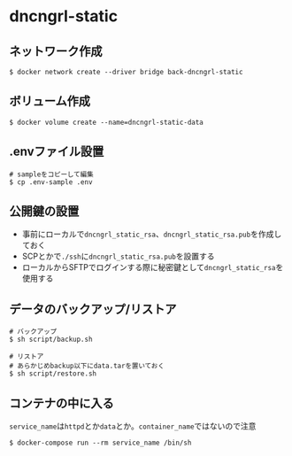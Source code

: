 # dncngrl-static

## ネットワーク作成
```
$ docker network create --driver bridge back-dncngrl-static
```

## ボリューム作成
```
$ docker volume create --name=dncngrl-static-data
```

## .envファイル設置
```
# sampleをコピーして編集
$ cp .env-sample .env
```

## 公開鍵の設置
* 事前にローカルで`dncngrl_static_rsa`、`dncngrl_static_rsa.pub`を作成しておく
* SCPとかで`./ssh`に`dncngrl_static_rsa.pub`を設置する
* ローカルからSFTPでログインする際に秘密鍵として`dncngrl_static_rsa`を使用する

## データのバックアップ/リストア
```
# バックアップ
$ sh script/backup.sh

# リストア
# あらかじめbackup以下にdata.tarを置いておく
$ sh script/restore.sh
```

## コンテナの中に入る
`service_name`は`httpd`とか`data`とか。`container_name`ではないので注意

```
$ docker-compose run --rm service_name /bin/sh
```
